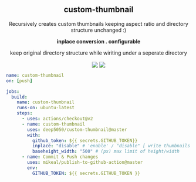 

<p align=center> <h2 align=center>custom-thumbnail</h2></p>

<p align=center>Recursively creates custom thumbnails keeping aspect ratio and directory structure unchanged :)</p>
<p align=center> <b> inplace conversion . configurable </b>  </p>
<p align=center> keep original directory structure while wiriting under a seperate directory</p>

<p align=center>
  <img align=center src=http://hits.dwyl.com/deep5050/custom-thumbnail.svg" />
  <img align=center src="https://img.shields.io/github/v/release/deep5050/custom-thumbnail?style=flat-square" />                                                                  

</p>


```yaml
name: custom-thumbnail
on: [push]

jobs:
  build:
    name: custom-thumbnail
    runs-on: ubuntu-latest
    steps:
      - uses: actions/checkout@v2
      - name: custom-thumbnail
        uses: deep5050/custom-thumbnail@master
        with:
          github_token: ${{ secrets.GITHUB_TOKEN}}
          inplace: "disable" # 'enable' / "disable" [ write thumbnails at their origin path (replace) ], if disabled writes under '.thumbnails' directory 
          baseheight_width: "500" # (px) max limit of height/width
      - name: Commit & Push changes
        uses: mikeal/publish-to-github-action@master
        env:
          GITHUB_TOKEN: ${{ secrets.GITHUB_TOKEN }}

```
